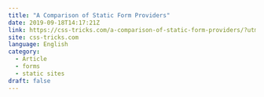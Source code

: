 ```yaml
---
title: "A Comparison of Static Form Providers"
date: 2019-09-18T14:17:21Z
link: https://css-tricks.com/a-comparison-of-static-form-providers/?utm_medium=RSS&utm_source=news.12bit.vn
site: css-tricks.com
language: English
category:
  - Article
  - forms
  - static sites
draft: false
---
```

